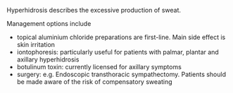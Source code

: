 Hyperhidrosis describes the excessive production of sweat.  
  
Management options include  
* topical aluminium chloride preparations are first\-line. Main side effect is skin irritation
* iontophoresis: particularly useful for patients with palmar, plantar and axillary hyperhidrosis
* botulinum toxin: currently licensed for axillary symptoms
* surgery: e.g. Endoscopic transthoracic sympathectomy. Patients should be made aware of the risk of compensatory sweating
